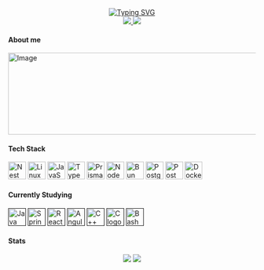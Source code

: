 <div align="center">
    <a href="https://git.io/typing-svg">
      <img src="https://readme-typing-svg.demolab.com?font=Fira+Code&pause=1000&color=F7F7F7&center=true&vCenter=true&width=435&lines=Hello+World%2C+I'm+Gustav+!;Welcome+to+my+GitHub+profile" alt="Typing SVG" />
    </a>
    <br>
    <a href = "mailto:oakhenry2@gmail.com">
      <img src="https://img.shields.io/badge/Gmail-D14836?style=for-the-badge&logo=gmail&logoColor=white" target="_blank">
    </a>
    <a href="https://www.linkedin.com/in/gustavo-oak/" target="_blank">
      <img src="https://img.shields.io/badge/linkedin-%230077B5.svg?style=for-the-badge&logo=linkedin&logoColor=white" target="_blank">
    </a>
</div>

#### About me

<!--- Imagem servindo como divisoria -->
<img width="1438" height="167" alt="Image" src="https://github.com/user-attachments/assets/e4dcfdf6-dbaa-450c-ac5e-2b4b585d3414" />

#### Tech Stack
[<img src="https://skillicons.dev/icons?i=nest" width="36" height="36" alt="Nest logo" />](https://nestjs.com/)
[<img src="https://skillicons.dev/icons?i=linux" width="36" height="36" alt="Linux logo" />](linuxfoundation.org)
[<img src="https://skillicons.dev/icons?i=js" width="36" height="36" alt="JavaScript logo" />](developer.mozilla.org/en-US/docs/Web/JavaScript)
[<img src="https://skillicons.dev/icons?i=ts" width="36" height="36" alt="TypeScript logo" />](typescriptlang.org)
[<img src="https://skillicons.dev/icons?i=prisma" width="36" height="36" alt="Prisma logo" />](prisma.io)
[<img src="https://skillicons.dev/icons?i=nodejs" width="36" height="36" alt="NodeJs logo" />](nodejs.org)
[<img src="https://skillicons.dev/icons?i=bun" width="36" height="36" alt="Bun logo" />](bun.sh)
[<img src="https://skillicons.dev/icons?i=postgres" width="36" height="36" alt="Postgres logo" />](postgresql.org)
[<img src="https://skillicons.dev/icons?i=postman" width="36" height="36" alt="Postman logo" />](postman.com)
[<img src="https://skillicons.dev/icons?i=docker" width="36" height="36" alt="Docker logo" />](docker.com)

#### Currently Studying
[<img src="https://skillicons.dev/icons?i=java" width="36" height="36" alt="Java logo" />]()
[<img src="https://skillicons.dev/icons?i=spring" width="36" height="36" alt="Spring logo" />]()
[<img src="https://skillicons.dev/icons?i=react" width="36" height="36" alt="React logo" />]()
[<img src="https://skillicons.dev/icons?i=angular" width="36" height="36" alt="Angular logo" />]()
[<img src="https://skillicons.dev/icons?i=cpp" width="36" height="36" alt="C++ logo" />]()
[<img src="https://skillicons.dev/icons?i=c" width="36" height="36" alt="C logo" />]()
[<img src="https://skillicons.dev/icons?i=bash" width="36" height="36" alt="Bash logo" />]()

#### Stats
<div align="center">
    <img src = "https://github-readme-stats.vercel.app/api?username=ImGustav&theme=dark&hide_border=false&include_all_commits=false&count_private=true"/>
    <img src = "https://nirzak-streak-stats.vercel.app/?user=ImGustav&theme=dark&hide_border=false"/>
</div>
